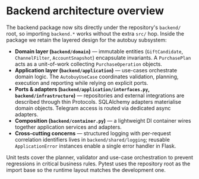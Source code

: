# Backend architecture overview

The backend package now sits directly under the repository's `backend/` root,
so importing `backend.*` works without the extra `src/` hop. Inside the package
we retain the layered design for the autobuy subsystem:

- **Domain layer (`backend/domain`)** — immutable entities (`GiftCandidate`,
  `ChannelFilter`, `AccountSnapshot`) encapsulate invariants. A `PurchasePlan`
  acts as a unit-of-work collecting `PurchaseOperation` objects.
- **Application layer (`backend/application`)** — use-cases orchestrate domain
  logic. The `AutobuyUseCase` coordinates validation, planning, execution and
  reporting while relying on explicit ports.
- **Ports & adapters (`backend/application/interfaces.py`,
  `backend/infrastructure`)** — repositories and external integrations are
  described through thin Protocols. SQLAlchemy adapters materialise domain
  objects. Telegram access is routed via dedicated async adapters.
- **Composition (`backend/container.py`)** — a lightweight DI container wires
  together application services and adapters.
- **Cross-cutting concerns** — structured logging with per-request correlation
  identifiers lives in `backend/shared/logging`; reusable `ApplicationError`
  instances enable a single error handler in Flask.

Unit tests cover the planner, validator and use-case orchestration to prevent
regressions in critical business rules. Pytest uses the repository root as the
import base so the runtime layout matches the development one.
